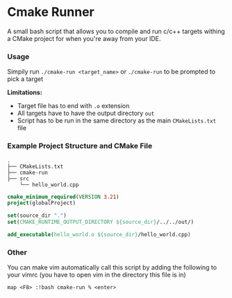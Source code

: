 # Cmake Runner
A small bash script that allows you to compile and run c/c++ targets withing a CMake project for when you're away from your IDE.

### Usage
Simpily run `./cmake-run <target_name>` or `./cmake-run` to be prompted to pick a target

**Limitations:**
* Target file has to end with `.o` extension
* All targets have to have the output directory `out`
* Script has to be run in the same directory as the main `CMakeLists.txt` file

### Example Project Structure and CMake File
``` 
.
├── CMakeLists.txt
├── cmake-run
├── src
    └── hello_world.cpp
```
``` cmake
cmake_minimum_required(VERSION 3.21)
project(globalProject)

set(source_dir ".")
set(CMAKE_RUNTIME_OUTPUT_DIRECTORY ${source_dir}/../../out/)

add_executable(hello_world.o ${source_dir}/hello_world.cpp)

```

### Other
You can make vim automatically call this script by adding the following to your vimrc (you have to open vim in the directory this file is in)
``` vim
map <F8> :!bash cmake-run % <enter>
```

